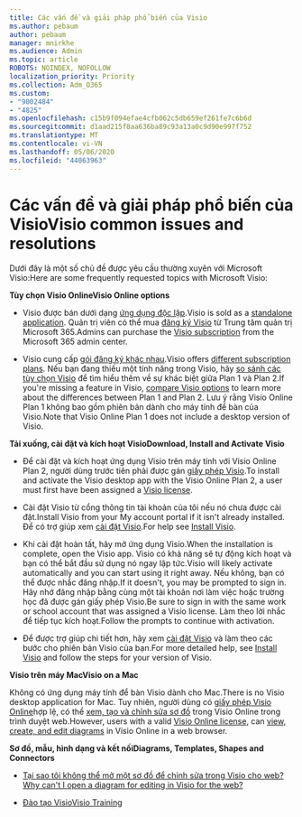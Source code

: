 ```yaml
---
title: Các vấn đề và giải pháp phổ biến của Visio
ms.author: pebaum
author: pebaum
manager: mnirkhe
ms.audience: Admin
ms.topic: article
ROBOTS: NOINDEX, NOFOLLOW
localization_priority: Priority
ms.collection: Adm_O365
ms.custom:
- "9002484"
- "4825"
ms.openlocfilehash: c15b9f094efae4cfb062c5db659ef261fe7c6b6d
ms.sourcegitcommit: d1aad215f8aa636ba89c93a13a0c9d90e997f752
ms.translationtype: MT
ms.contentlocale: vi-VN
ms.lasthandoff: 05/06/2020
ms.locfileid: "44063963"
---
```

# <a name="visio-common-issues-and-resolutions"></a><span data-ttu-id="4dc4b-102">Các vấn đề và giải pháp phổ biến của Visio</span><span class="sxs-lookup"><span data-stu-id="4dc4b-102">Visio common issues and resolutions</span></span>

<span data-ttu-id="4dc4b-103">Dưới đây là một số chủ đề được yêu cầu thường xuyên với Microsoft Visio:</span><span class="sxs-lookup"><span data-stu-id="4dc4b-103">Here are some frequently requested topics with Microsoft Visio:</span></span>

<span data-ttu-id="4dc4b-104">**Tùy chọn Visio Online**</span><span class="sxs-lookup"><span data-stu-id="4dc4b-104">**Visio Online options**</span></span>

- <span data-ttu-id="4dc4b-105">Visio được bán dưới dạng [ứng dụng độc lập](https://products.office.com/visio/flowchart-software).</span><span class="sxs-lookup"><span data-stu-id="4dc4b-105">Visio is sold as a [standalone application](https://products.office.com/visio/flowchart-software).</span></span> <span data-ttu-id="4dc4b-106">Quản trị viên có thể mua [đăng ký Visio](https://docs.microsoft.com/alchemyinsights/purchase-visio-subscription) từ Trung tâm quản trị Microsoft 365.</span><span class="sxs-lookup"><span data-stu-id="4dc4b-106">Admins can purchase the [Visio subscription](https://docs.microsoft.com/alchemyinsights/purchase-visio-subscription) from the Microsoft 365 admin center.</span></span>

- <span data-ttu-id="4dc4b-107">Visio cung cấp [gói đăng ký khác nhau](https://products.office.com/visio/microsoft-visio-plans-and-pricing-compare-visio-options).</span><span class="sxs-lookup"><span data-stu-id="4dc4b-107">Visio offers [different subscription plans](https://products.office.com/visio/microsoft-visio-plans-and-pricing-compare-visio-options).</span></span> <span data-ttu-id="4dc4b-108">Nếu bạn đang thiếu một tính năng trong Visio, hãy [so sánh các tùy chọn Visio](https://products.office.com/visio/microsoft-visio-plans-and-pricing-compare-visio-options) để tìm hiểu thêm về sự khác biệt giữa Plan 1 và Plan 2.</span><span class="sxs-lookup"><span data-stu-id="4dc4b-108">If you're missing a feature in Visio, [compare Visio options](https://products.office.com/visio/microsoft-visio-plans-and-pricing-compare-visio-options) to learn more about the differences between Plan 1 and Plan 2.</span></span>  <span data-ttu-id="4dc4b-109">Lưu ý rằng Visio Online Plan 1 không bao gồm phiên bản dành cho máy tính để bàn của Visio.</span><span class="sxs-lookup"><span data-stu-id="4dc4b-109">Note that Visio Online Plan 1 does not include a desktop version of Visio.</span></span>

<span data-ttu-id="4dc4b-110">**Tải xuống, cài đặt và kích hoạt Visio**</span><span class="sxs-lookup"><span data-stu-id="4dc4b-110">**Download, Install and Activate Visio**</span></span>

- <span data-ttu-id="4dc4b-111">Để cài đặt và kích hoạt ứng dụng Visio trên máy tính với Visio Online Plan 2, người dùng trước tiên phải được gán [giấy phép Visio](https://docs.microsoft.com/office365/admin/subscriptions-and-billing/assign-licenses-to-users).</span><span class="sxs-lookup"><span data-stu-id="4dc4b-111">To install and activate the Visio desktop app with the Visio Online Plan 2, a user must first have been assigned a [Visio license](https://docs.microsoft.com/office365/admin/subscriptions-and-billing/assign-licenses-to-users).</span></span>

- <span data-ttu-id="4dc4b-112">Cài đặt Visio từ cổng thông tin tài khoản của tôi nếu nó chưa được cài đặt.</span><span class="sxs-lookup"><span data-stu-id="4dc4b-112">Install Visio from your My account portal if it isn't already installed.</span></span> <span data-ttu-id="4dc4b-113">Để có trợ giúp xem [cài đặt Visio](https://support.office.com/article/f98f21e3-aa02-4827-9167-ddab5b025710).</span><span class="sxs-lookup"><span data-stu-id="4dc4b-113">For help see [Install Visio](https://support.office.com/article/f98f21e3-aa02-4827-9167-ddab5b025710).</span></span>

- <span data-ttu-id="4dc4b-114">Khi cài đặt hoàn tất, hãy mở ứng dụng Visio.</span><span class="sxs-lookup"><span data-stu-id="4dc4b-114">When the installation is complete, open the Visio app.</span></span> <span data-ttu-id="4dc4b-115">Visio có khả năng sẽ tự động kích hoạt và bạn có thể bắt đầu sử dụng nó ngay lập tức.</span><span class="sxs-lookup"><span data-stu-id="4dc4b-115">Visio will likely activate automatically and you can start using it right away.</span></span> <span data-ttu-id="4dc4b-116">Nếu không, bạn có thể được nhắc đăng nhập.</span><span class="sxs-lookup"><span data-stu-id="4dc4b-116">If it doesn't, you may be prompted to sign in.</span></span> <span data-ttu-id="4dc4b-117">Hãy nhớ đăng nhập bằng cùng một tài khoản nơi làm việc hoặc trường học đã được gán giấy phép Visio.</span><span class="sxs-lookup"><span data-stu-id="4dc4b-117">Be sure to sign in with the same work or school account that was assigned a Visio license.</span></span> <span data-ttu-id="4dc4b-118">Làm theo lời nhắc để tiếp tục kích hoạt.</span><span class="sxs-lookup"><span data-stu-id="4dc4b-118">Follow the prompts to continue with activation.</span></span>

- <span data-ttu-id="4dc4b-119">Để được trợ giúp chi tiết hơn, hãy xem [cài đặt Visio](https://support.office.com/article/f98f21e3-aa02-4827-9167-ddab5b025710) và làm theo các bước cho phiên bản Visio của bạn.</span><span class="sxs-lookup"><span data-stu-id="4dc4b-119">For more detailed help, see [Install Visio](https://support.office.com/article/f98f21e3-aa02-4827-9167-ddab5b025710) and follow the steps for your version of Visio.</span></span>

<span data-ttu-id="4dc4b-120">**Visio trên máy Mac**</span><span class="sxs-lookup"><span data-stu-id="4dc4b-120">**Visio on a Mac**</span></span>

<span data-ttu-id="4dc4b-121">Không có ứng dụng máy tính để bàn Visio dành cho Mac.</span><span class="sxs-lookup"><span data-stu-id="4dc4b-121">There is no Visio desktop application for Mac.</span></span> <span data-ttu-id="4dc4b-122">Tuy nhiên, người dùng có [giấy phép Visio Online](https://docs.microsoft.com/office365/admin/subscriptions-and-billing/assign-licenses-to-users)hợp lệ, có thể [xem, tạo và chỉnh sửa sơ đồ](https://support.office.com/article/06f04845-91b8-4e8f-881f-a43c970735fc) trong Visio Online trong trình duyệt web.</span><span class="sxs-lookup"><span data-stu-id="4dc4b-122">However, users with a valid [Visio Online license](https://docs.microsoft.com/office365/admin/subscriptions-and-billing/assign-licenses-to-users), can [view, create, and edit diagrams](https://support.office.com/article/06f04845-91b8-4e8f-881f-a43c970735fc) in Visio Online in a web browser.</span></span>

<span data-ttu-id="4dc4b-123">**Sơ đồ, mẫu, hình dạng và kết nối**</span><span class="sxs-lookup"><span data-stu-id="4dc4b-123">**Diagrams, Templates, Shapes and Connectors**</span></span>

- [<span data-ttu-id="4dc4b-124">Tại sao tôi không thể mở một sơ đồ để chỉnh sửa trong Visio cho web?</span><span class="sxs-lookup"><span data-stu-id="4dc4b-124">Why can't I open a diagram for editing in Visio for the web?</span></span>](https://support.microsoft.com/office/ea4a23d3-21d3-4878-945e-cf1be4140357)

- [<span data-ttu-id="4dc4b-125">Đào tạo Visio</span><span class="sxs-lookup"><span data-stu-id="4dc4b-125">Visio Training</span></span>](https://support.office.com/article/visio-training-e058bcfa-1d90-4653-afc6-e84d54cf94a6)
